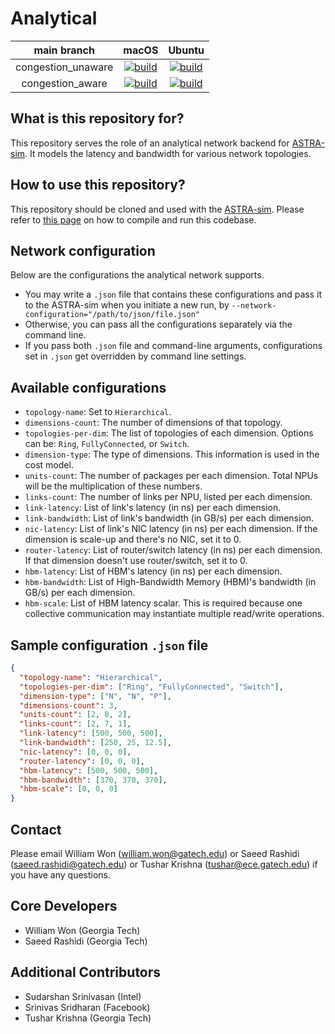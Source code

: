 # Analytical

| main branch | macOS | Ubuntu |
|:---:|:---:|:---:|
| congestion_unaware | [![build](https://github.com/astra-sim/astra-network-analytical/actions/workflows/test_congestion_unaware_macos.yml/badge.svg?branch=main)](https://github.com/astra-sim/astra-network-analytical/actions/workflows/test_congestion_unaware_macos.yml) | [![build](https://github.com/astra-sim/astra-network-analytical/actions/workflows/test_congestion_unaware_ubuntu.yml/badge.svg?branch=main)](https://github.com/astra-sim/astra-network-analytical/actions/workflows/test_congestion_unaware_ubuntu.yml) |
| congestion_aware | [![build](https://github.com/astra-sim/astra-network-analytical/actions/workflows/test_congestion_aware_macos.yml/badge.svg?branch=main)](https://github.com/astra-sim/astra-network-analytical/actions/workflows/test_congestion_aware_macos.yml) | [![build](https://github.com/astra-sim/astra-network-analytical/actions/workflows/test_congestion_aware_ubuntu.yml/badge.svg?branch=main)](https://github.com/astra-sim/astra-network-analytical/actions/workflows/test_congestion_aware_ubuntu.yml) |

## What is this repository for?
This repository serves the role of an analytical network backend for [ASTRA-sim](https://github.com/astra-sim/astra-sim).
It models the latency and bandwidth for various network topologies.

## How to use this repository?
This repository should be cloned and used with the [ASTRA-sim](https://github.com/astra-sim/astra-sim).
Please refer to [this page](https://github.com/astra-sim/astra-sim/tree/master/build/astra_analytical) on how to compile and run this codebase.

## Network configuration
Below are the configurations the analytical network supports.
- You may write a `.json` file that contains these configurations and pass it to the ASTRA-sim when you initiate a new run, by `--network-configuration="/path/to/json/file.json"`
- Otherwise, you can pass all the configurations separately via the command line.
- If you pass both `.json` file and command-line arguments, configurations set in `.json` get overridden by command line settings.

## Available configurations
- `topology-name`: Set to `Hierarchical`.
- `dimensions-count`: The number of dimensions of that topology.
- `topologies-per-dim`: The list of topologies of each dimension. Options can be: `Ring`, `FullyConnected`, or `Switch`.
- `dimension-type`: The type of dimensions. This information is used in the cost model.
- `units-count`: The number of packages per each dimension. Total NPUs will be the multiplication of these numbers.
- `links-count`: The number of links per NPU, listed per each dimension.
- `link-latency`: List of link's latency (in ns) per each dimension.
- `link-bandwidth`: List of link's bandwidth (in GB/s) per each dimension.
- `nic-latency`: List of link's NIC latency (in ns) per each dimension. If the dimension is scale-up and there's no NIC, set it to 0.
- `router-latency`: List of router/switch latency (in ns) per each dimension. If that dimension doesn't use router/switch, set it to 0.
- `hbm-latency`: List of HBM's latency (in ns) per each dimension.
- `hbm-bandwidth`: List of High-Bandwidth Memory (HBM)'s bandwidth (in GB/s) per each dimension.
- `hbm-scale`: List of HBM latency scalar. This is required because one collective communication may instantiate multiple read/write operations.

## Sample configuration `.json` file
```json
{
  "topology-name": "Hierarchical",
  "topologies-per-dim": ["Ring", "FullyConnected", "Switch"],
  "dimension-type": ["N", "N", "P"],
  "dimensions-count": 3,
  "units-count": [2, 8, 2],
  "links-count": [2, 7, 1],
  "link-latency": [500, 500, 500],
  "link-bandwidth": [250, 25, 12.5],
  "nic-latency": [0, 0, 0],
  "router-latency": [0, 0, 0],
  "hbm-latency": [500, 500, 500],
  "hbm-bandwidth": [370, 370, 370],
  "hbm-scale": [0, 0, 0]
}
```

## Contact
Please email William Won (william.won@gatech.edu) or Saeed Rashidi (saeed.rashidi@gatech.edu) or Tushar Krishna (tushar@ece.gatech.edu) if you have any questions.

## Core Developers
* William Won (Georgia Tech)
* Saeed Rashidi (Georgia Tech)

## Additional Contributors
* Sudarshan Srinivasan (Intel)
* Srinivas Sridharan (Facebook)
* Tushar Krishna (Georgia Tech)
